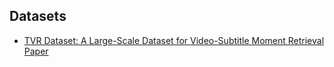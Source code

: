 ## Datasets
- [TVR Dataset: A Large-Scale Dataset for Video-Subtitle Moment Retrieval](https://tvr.cs.unc.edu/) [Paper](https://arxiv.org/abs/2001.09099)